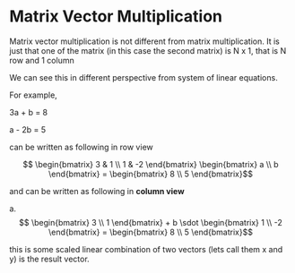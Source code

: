 # Matrix Vector Multiplication

Matrix vector multiplication is not different from matrix multiplication. It is just that one of the matrix (in this case the second matrix) is N x 1, that is N row and 1 column

We can see this in different perspective from system of linear equations.

For example,


3a + b = 8

a - 2b = 5

can be written as following in row view

$$ \begin{bmatrix} 3 & 1 \\
1 & -2 \end{bmatrix} \begin{bmatrix} a \\
b \end{bmatrix} = \begin{bmatrix} 8 \\
5 \end{bmatrix}$$

and can be written as following in **column view**

a. $$ \begin{bmatrix} 3 \\
1 \end{bmatrix} + b \sdot \begin{bmatrix} 1 \\
-2 \end{bmatrix} = \begin{bmatrix} 8 \\
5 \end{bmatrix}$$

this is some scaled linear combination of two vectors (lets call them x and y) is the result vector.

